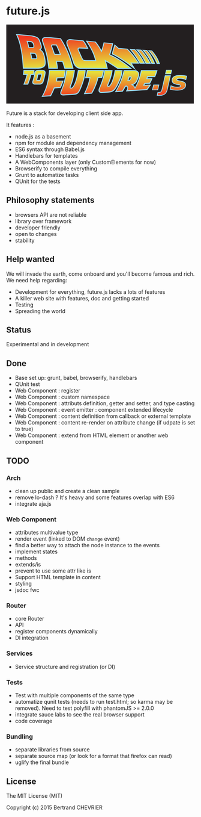 # future.js

!['Future.js'](public/img/logo.png "Future.js")

Future is a stack for developing client side app.

It features :

- node.js as a basement
- npm for module and dependency management
- ES6 syntax through Babel.js
- Handlebars for templates
- A WebComponents layer (only CustomElements for now)
- Browserify to compile everything
- Grunt to automatize tasks
- QUnit for the tests

## Philosophy statements

 - browsers API are not reliable
 - library over framework
 - developer friendly
 - open to changes
 - stability

## Help wanted

We will invade the earth, come onboard and you'll become famous and rich. We need help regarding:
 - Development for everything, future.js lacks a lots of features
 - A killer web site with features, doc and getting started
 - Testing
 - Spreading the world

## Status

Experimental and in development

## Done

 - Base set up: grunt, babel, browserify, handlebars
 - QUnit test
 - Web Component : register
 - Web Component : custom namespace
 - Web Component : attributs definition, getter and setter, and type casting
 - Web Component : event emitter : component extended lifecycle
 - Web Component : content definition from callback or external template
 - Web Component : content re-render on attribute change (if udpate is set to true)
 - Web Component : extend from HTML element or another web component

## TODO

### Arch

 - clean up public and create a clean sample
 - remove lo-dash ? It's heavy and some features overlap with ES6
 - integrate aja.js

### Web Component

 - attributes multivalue type
 - render event (linked to DOM `change` event)
 - find a better way to attach the node instance to the events
 - implement states
 - methods
 - extends/is
 - prevent to use some attr like is
 - Support HTML template in content
 - styling
 - jsdoc fwc

### Router

 - core Router
 - API
 - register components dynamically
 - DI integration

### Services

 - Service structure and registration (or DI)

### Tests

 - Test with multiple components of the same type
 - automatize qunit tests (needs to run test.html; so karma may be removed). Need to test polyfill with phantomJS >= 2.0.0
 - integrate sauce labs to see the real browser support
 - code coverage

### Bundling

 - separate libraries from source
 - separate source map (or look for a format that firefox can read)
 - uglify the final bundle

## License

The MIT License (MIT)

Copyright (c) 2015 Bertrand CHEVRIER
